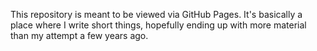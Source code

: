 This repository is meant to be viewed via GitHub Pages. It's basically a place where I write short things, hopefully ending up with more material than my attempt a few years ago.